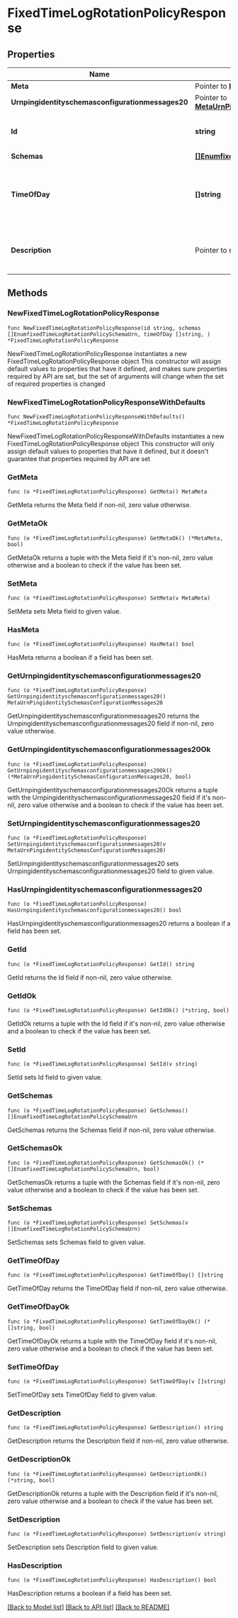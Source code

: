 # FixedTimeLogRotationPolicyResponse

## Properties

Name | Type | Description | Notes
------------ | ------------- | ------------- | -------------
**Meta** | Pointer to [**MetaMeta**](MetaMeta.md) |  | [optional] 
**Urnpingidentityschemasconfigurationmessages20** | Pointer to [**MetaUrnPingidentitySchemasConfigurationMessages20**](MetaUrnPingidentitySchemasConfigurationMessages20.md) |  | [optional] 
**Id** | **string** | Name of the Log Rotation Policy | 
**Schemas** | [**[]EnumfixedTimeLogRotationPolicySchemaUrn**](EnumfixedTimeLogRotationPolicySchemaUrn.md) |  | 
**TimeOfDay** | **[]string** | Specifies the time of day at which log rotation should occur. | 
**Description** | Pointer to **string** | A description for this Log Rotation Policy | [optional] 

## Methods

### NewFixedTimeLogRotationPolicyResponse

`func NewFixedTimeLogRotationPolicyResponse(id string, schemas []EnumfixedTimeLogRotationPolicySchemaUrn, timeOfDay []string, ) *FixedTimeLogRotationPolicyResponse`

NewFixedTimeLogRotationPolicyResponse instantiates a new FixedTimeLogRotationPolicyResponse object
This constructor will assign default values to properties that have it defined,
and makes sure properties required by API are set, but the set of arguments
will change when the set of required properties is changed

### NewFixedTimeLogRotationPolicyResponseWithDefaults

`func NewFixedTimeLogRotationPolicyResponseWithDefaults() *FixedTimeLogRotationPolicyResponse`

NewFixedTimeLogRotationPolicyResponseWithDefaults instantiates a new FixedTimeLogRotationPolicyResponse object
This constructor will only assign default values to properties that have it defined,
but it doesn't guarantee that properties required by API are set

### GetMeta

`func (o *FixedTimeLogRotationPolicyResponse) GetMeta() MetaMeta`

GetMeta returns the Meta field if non-nil, zero value otherwise.

### GetMetaOk

`func (o *FixedTimeLogRotationPolicyResponse) GetMetaOk() (*MetaMeta, bool)`

GetMetaOk returns a tuple with the Meta field if it's non-nil, zero value otherwise
and a boolean to check if the value has been set.

### SetMeta

`func (o *FixedTimeLogRotationPolicyResponse) SetMeta(v MetaMeta)`

SetMeta sets Meta field to given value.

### HasMeta

`func (o *FixedTimeLogRotationPolicyResponse) HasMeta() bool`

HasMeta returns a boolean if a field has been set.

### GetUrnpingidentityschemasconfigurationmessages20

`func (o *FixedTimeLogRotationPolicyResponse) GetUrnpingidentityschemasconfigurationmessages20() MetaUrnPingidentitySchemasConfigurationMessages20`

GetUrnpingidentityschemasconfigurationmessages20 returns the Urnpingidentityschemasconfigurationmessages20 field if non-nil, zero value otherwise.

### GetUrnpingidentityschemasconfigurationmessages20Ok

`func (o *FixedTimeLogRotationPolicyResponse) GetUrnpingidentityschemasconfigurationmessages20Ok() (*MetaUrnPingidentitySchemasConfigurationMessages20, bool)`

GetUrnpingidentityschemasconfigurationmessages20Ok returns a tuple with the Urnpingidentityschemasconfigurationmessages20 field if it's non-nil, zero value otherwise
and a boolean to check if the value has been set.

### SetUrnpingidentityschemasconfigurationmessages20

`func (o *FixedTimeLogRotationPolicyResponse) SetUrnpingidentityschemasconfigurationmessages20(v MetaUrnPingidentitySchemasConfigurationMessages20)`

SetUrnpingidentityschemasconfigurationmessages20 sets Urnpingidentityschemasconfigurationmessages20 field to given value.

### HasUrnpingidentityschemasconfigurationmessages20

`func (o *FixedTimeLogRotationPolicyResponse) HasUrnpingidentityschemasconfigurationmessages20() bool`

HasUrnpingidentityschemasconfigurationmessages20 returns a boolean if a field has been set.

### GetId

`func (o *FixedTimeLogRotationPolicyResponse) GetId() string`

GetId returns the Id field if non-nil, zero value otherwise.

### GetIdOk

`func (o *FixedTimeLogRotationPolicyResponse) GetIdOk() (*string, bool)`

GetIdOk returns a tuple with the Id field if it's non-nil, zero value otherwise
and a boolean to check if the value has been set.

### SetId

`func (o *FixedTimeLogRotationPolicyResponse) SetId(v string)`

SetId sets Id field to given value.


### GetSchemas

`func (o *FixedTimeLogRotationPolicyResponse) GetSchemas() []EnumfixedTimeLogRotationPolicySchemaUrn`

GetSchemas returns the Schemas field if non-nil, zero value otherwise.

### GetSchemasOk

`func (o *FixedTimeLogRotationPolicyResponse) GetSchemasOk() (*[]EnumfixedTimeLogRotationPolicySchemaUrn, bool)`

GetSchemasOk returns a tuple with the Schemas field if it's non-nil, zero value otherwise
and a boolean to check if the value has been set.

### SetSchemas

`func (o *FixedTimeLogRotationPolicyResponse) SetSchemas(v []EnumfixedTimeLogRotationPolicySchemaUrn)`

SetSchemas sets Schemas field to given value.


### GetTimeOfDay

`func (o *FixedTimeLogRotationPolicyResponse) GetTimeOfDay() []string`

GetTimeOfDay returns the TimeOfDay field if non-nil, zero value otherwise.

### GetTimeOfDayOk

`func (o *FixedTimeLogRotationPolicyResponse) GetTimeOfDayOk() (*[]string, bool)`

GetTimeOfDayOk returns a tuple with the TimeOfDay field if it's non-nil, zero value otherwise
and a boolean to check if the value has been set.

### SetTimeOfDay

`func (o *FixedTimeLogRotationPolicyResponse) SetTimeOfDay(v []string)`

SetTimeOfDay sets TimeOfDay field to given value.


### GetDescription

`func (o *FixedTimeLogRotationPolicyResponse) GetDescription() string`

GetDescription returns the Description field if non-nil, zero value otherwise.

### GetDescriptionOk

`func (o *FixedTimeLogRotationPolicyResponse) GetDescriptionOk() (*string, bool)`

GetDescriptionOk returns a tuple with the Description field if it's non-nil, zero value otherwise
and a boolean to check if the value has been set.

### SetDescription

`func (o *FixedTimeLogRotationPolicyResponse) SetDescription(v string)`

SetDescription sets Description field to given value.

### HasDescription

`func (o *FixedTimeLogRotationPolicyResponse) HasDescription() bool`

HasDescription returns a boolean if a field has been set.


[[Back to Model list]](../README.md#documentation-for-models) [[Back to API list]](../README.md#documentation-for-api-endpoints) [[Back to README]](../README.md)


